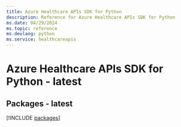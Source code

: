 ```yaml
---
title: Azure Healthcare APIs SDK for Python
description: Reference for Azure Healthcare APIs SDK for Python
ms.date: 04/29/2024
ms.topic: reference
ms.devlang: python
ms.service: healthcareapis
---
```

# Azure Healthcare APIs SDK for Python - latest
## Packages - latest
[!INCLUDE [packages](healthcare-apis-index.md)]